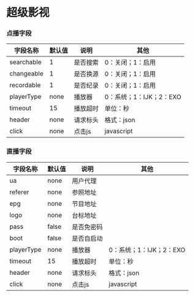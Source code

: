 # 超级影视


### 点播字段

| 字段名称       | 默认值  | 说明   | 其他               |
|------------|------|------|------------------|
| searchable | 1    | 是否搜索 | 0：关闭；1：启用        |
| changeable | 1    | 是否换源 | 0：关闭；1：启用        |
| recordable | 1    | 是否纪录 | 0：关闭；1：启用        |
| playerType | none | 播放器  | 0：系统；1：IJK；2：EXO |
| timeout    | 15   | 播放超时 | 单位：秒             |
| header     | none | 请求标头 | 格式：json          |
| click      | none | 点击js | javascript       |

### 直播字段

| 字段名称       | 默认值   | 说明    | 其他               |
|------------|-------|-------|------------------|
| ua         | none  | 用户代理  |                  |
| referer    | none  | 参照地址  |                  |
| epg        | none  | 节目地址  |                  |
| logo       | none  | 台标地址  |                  |
| pass       | false | 是否免密码 |                  |
| boot       | false | 是否自启动 |                  |
| playerType | none  | 播放器   | 0：系统；1：IJK；2：EXO |
| timeout    | 15    | 播放超时  | 单位：秒             |
| header     | none  | 请求标头  | 格式：json          |
| click      | none  | 点击js  | javascript       |
